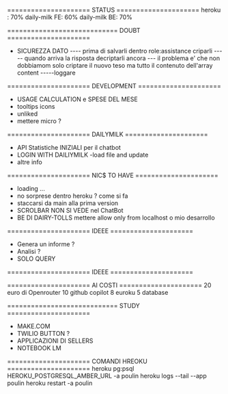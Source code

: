 ===================== STATUS =====================
heroku : 70%
daily-milk FE: 60%
daily-milk BE: 70%

============================ DOUBT =====================

- SICUREZZA DATO
  ---- prima di salvarli dentro role:assistance criparli
  ----- quando arriva la risposta decriptarli ancora
  --- il problema e' che non dobbiamom solo criptare il nuovo teso ma tutto il contenuto dell'array content
  -----loggare

===================== DEVELOPMENT =====================

- USAGE CALCULATION e SPESE DEL MESE
- tooltips icons
- unliked
- mettere micro ?

===================== DAILYMILK =====================

- API Statistiche INIZIALI per il chatbot
- LOGIN WITH DAILIYMILK
  -load file and update
- altre info

===================== NIC$ TO HAVE =====================

- loading ...
- no sorprese dentro heroku ? come si fa
- staccarsi da main alla prima version
- SCROLBAR NON SI VEDE nel ChatBot
- BE DI DAIRY-TOLLS mettere allow only from localhost o mio desarrollo

===================== IDEEE =====================

- Genera un informe ?
- Analisi ?
- SOLO QUERY

===================== IDEEE =====================

===================== AI COSTI =====================
20 euro di Openrouter
10 github copilot
8 euroku
5 database

============================ STUDY =====================

- MAKE.COM
- TWILIO BUTTON ?
- APPLICAZIONI DI SELLERS
- NOTEBOOK LM

===================== COMANDI HREOKU =====================
heroku pg:psql HEROKU_POSTGRESQL_AMBER_URL -a poulin
heroku logs --tail --app poulin
heroku restart -a poulin

